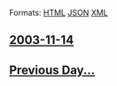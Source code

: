 
Formats: [HTML](2003/11/14/index.html)  [JSON](2003/11/14/index.json)  [XML](2003/11/14/index.xml)  

## [2003-11-14](/news/2003/11/14/index.md)

## [Previous Day...](/news/2003/11/13/index.md)

